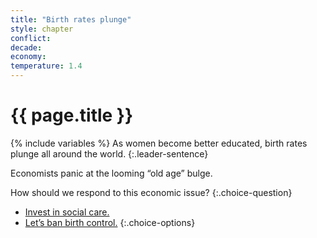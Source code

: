 ```yaml
---
title: "Birth rates plunge"
style: chapter
conflict: 
decade: 
economy: 
temperature: 1.4
---
```


<h1>{{ page.title }}</h1>

{% include variables %}
As women become better educated, birth rates plunge all around the world. 
{:.leader-sentence}

Economists panic at the looming “old age” bulge.

How should we respond to this economic issue?
{:.choice-question}

- [Invest in social care.](chapter_invest-in-social-care.html)
- [Let’s ban birth control.](chapter_goodbye-reproductive-rights.html)
{:.choice-options}
